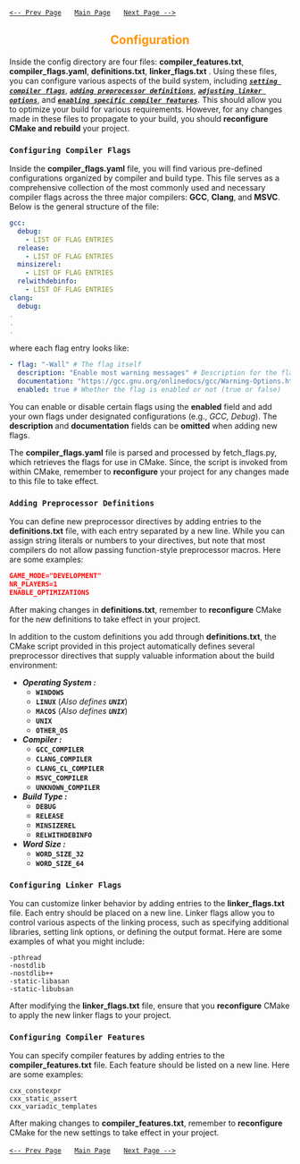 [`<-- Prev Page`](building.md)&nbsp;&nbsp;&nbsp;&nbsp;&nbsp;
[`Main Page`](readme.md)&nbsp;&nbsp;&nbsp;&nbsp;&nbsp;
[`Next Page -->`](libraries.md)
<h2 style="text-align: center; color: #ff9400;">Configuration</h2>

Inside the config directory are four files: **compiler_features.txt**, **compiler_flags.yaml**, **definitions.txt**, **linker_flags.txt** . Using these files, you can configure various aspects of the build system, including [***`setting compiler flags`***](#configuring-compiler-flags), [***`adding preprocessor definitions`***](#adding-preprocessor-definitions), [***`adjusting linker options`***](#configuring-linker-flags), and [***`enabling specific compiler features`***](#configuring-compiler-features). This should allow you to optimize your build for various requirements. However, for any changes made in these files to propagate to your build, you should **reconfigure CMake and rebuild** your project.
### **`Configuring Compiler Flags`** 
Inside the **compiler_flags.yaml** file, you will find various pre-defined configurations organized by compiler and build type. This file serves as a comprehensive collection of the most commonly used and necessary compiler flags across the three major compilers: **GCC**, **Clang**, and **MSVC**. Below is the general structure of the file:
```yaml
gcc:
  debug:
    - LIST OF FLAG ENTRIES
  release:
    - LIST OF FLAG ENTRIES
  minsizerel:
    - LIST OF FLAG ENTRIES
  relwithdebinfo:
    - LIST OF FLAG ENTRIES
clang:
  debug:
.
.
.
```
where each flag entry looks like:
```yaml
- flag: "-Wall" # The flag itself
  description: "Enable most warning messages" # Description for the flag
  documentation: "https://gcc.gnu.org/onlinedocs/gcc/Warning-Options.html#index-Wall" # Link to the documentation page of the flag, if any
  enabled: true # Whether the flag is enabled or not (true or false)
```

You can enable or disable certain flags using the **enabled** field and add your own flags under designated configurations (e.g., *GCC, Debug*). The **description** and **documentation** fields can be **omitted** when adding new flags.

The **compiler_flags.yaml** file is parsed and processed by fetch_flags.py, which retrieves the flags for use in CMake. Since, the script is invoked from within CMake, remember to **reconfigure** your project for any changes made to this file to take effect.
### **`Adding Preprocessor Definitions`**
You can define new preprocessor directives by adding entries to the **definitions.txt** file, with each entry separated by a new line. While you can assign string literals or numbers to your directives, but note that most compilers do not allow passing function-style preprocessor macros. Here are some examples:
```json
GAME_MODE="DEVELOPMENT"
NR_PLAYERS=1
ENABLE_OPTIMIZATIONS
```
After making changes in **definitions.txt**, remember to **reconfigure** CMake for the new definitions to take effect in your project.

In addition to the custom definitions you add through **definitions.txt**, the CMake script provided in this project automatically defines several preprocessor directives that supply valuable information about the build environment:

* ***Operating System :***
    * **`WINDOWS`**
    * **`LINUX`** (*Also defines ***`UNIX`****)
    * **`MACOS`** (*Also defines ***`UNIX`****)
    * **`UNIX`**
    * **`OTHER_OS`**
* ***Compiler :***
    * **`GCC_COMPILER`**
    * **`CLANG_COMPILER`**
    * **`CLANG_CL_COMPILER`**
    * **`MSVC_COMPILER`**
    * **`UNKNOWN_COMPILER`**
* ***Build Type :***
    * **`DEBUG`**
    * **`RELEASE`**
    * **`MINSIZEREL`**
    * **`RELWITHDEBINFO`**
* ***Word Size :***
    * **`WORD_SIZE_32`**
    * **`WORD_SIZE_64`**
### **`Configuring Linker Flags`**
You can customize linker behavior by adding entries to the **linker_flags.txt** file. Each entry should be placed on a new line. Linker flags allow you to control various aspects of the linking process, such as specifying additional libraries, setting link options, or defining the output format. Here are some examples of what you might include:
```
-pthread
-nostdlib
-nostdlib++
-static-libasan
-static-libubsan
```
After modifying the **linker_flags.txt** file, ensure that you **reconfigure** CMake to apply the new linker flags to your project.
### **`Configuring Compiler Features`**
You can specify compiler features by adding entries to the **compiler_features.txt** file. Each feature should be listed on a new line. Here are some examples:
```
cxx_constexpr
cxx_static_assert
cxx_variadic_templates
```
After making changes to **compiler_features.txt**, remember to **reconfigure** CMake for the new settings to take effect in your project.

[`<-- Prev Page`](building.md)&nbsp;&nbsp;&nbsp;&nbsp;&nbsp;
[`Main Page`](readme.md)&nbsp;&nbsp;&nbsp;&nbsp;&nbsp;
[`Next Page -->`](libraries.md)
